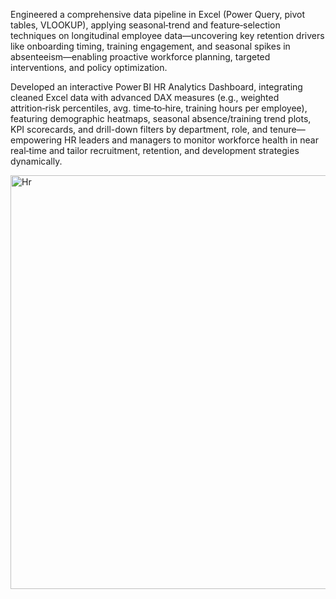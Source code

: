 Engineered a comprehensive data pipeline in Excel (Power Query, pivot tables, VLOOKUP), applying seasonal‑trend and feature‑selection techniques on longitudinal employee data—uncovering key retention drivers like onboarding timing, training engagement, and seasonal spikes in absenteeism—enabling proactive workforce planning, targeted interventions, and policy optimization.

Developed an interactive Power BI HR Analytics Dashboard, integrating cleaned Excel data with advanced DAX measures (e.g., weighted attrition‑risk percentiles, avg. time‑to‑hire, training hours per employee), featuring demographic heatmaps, seasonal absence/training trend plots, KPI scorecards, and drill-down filters by department, role, and tenure—empowering HR leaders and managers to monitor workforce health in near real‑time and tailor recruitment, retention, and development strategies dynamically.

<img width="662" alt="Hr" src="https://github.com/user-attachments/assets/65b286bb-2ccd-4759-bb59-dedcfd6b1412" />
